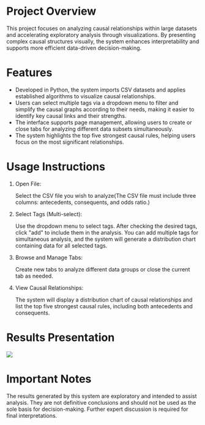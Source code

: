 # Project Overview

This project focuses on analyzing causal relationships within large datasets and accelerating exploratory analysis through visualizations. By presenting complex causal structures visually, the system enhances interpretability and supports more efficient data-driven decision-making.
# Features

- Developed in Python, the system imports CSV datasets and applies established algorithms to visualize causal relationships.
- Users can select multiple tags via a dropdown menu to filter and simplify the causal graphs according to their needs, making it easier to identify key causal links and their strengths.
- The interface supports page management, allowing users to create or close tabs for analyzing different data subsets simultaneously.
- The system highlights the top five strongest causal rules, helping users focus on the most significant relationships.

# Usage Instructions

1. Open File:
   
   Select the CSV file you wish to analyze(The CSV file must include three columns: antecedents, consequents, and odds ratio.) 
2. Select Tags (Multi-select): 
   
   Use the dropdown menu to select tags. After checking the desired tags, click "add" to include them in the analysis. You can add multiple tags for simultaneous analysis, and the system will generate a distribution chart containing data for all selected tags.
3. Browse and Manage Tabs: 
   
   Create new tabs to analyze different data groups or close the current tab as needed.
4. View Causal Relationships:

    The system will display a distribution chart of causal relationships and list the top five strongest causal rules, including both antecedents and consequents.
# Results Presentation
![](https://drive.google.com/u/2/uc?id=1Upem8UNhg7rCAWfoxQd2vRB2q6lujIwe&export=download)
# Important Notes

The results generated by this system are exploratory and intended to assist analysis. They are not definitive conclusions and should not be used as the sole basis for decision-making. Further expert discussion is required for final interpretations.
